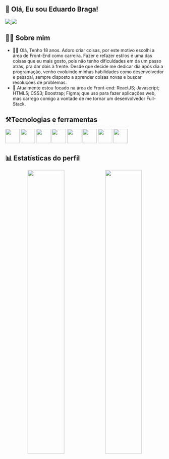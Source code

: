 ## 👋 Olá, Eu sou Eduardo Braga!
<p >
  <a href="mailto:eduardo.braga467@gmail.com">
    <img src="https://img.shields.io/badge/gmail-D14836?style=for-the-badge&logo=gmail&logoColor=white">
  </a>
  <a href="https://www.linkedin.com/in/eduardo-braga-aa0aa922b/">
    <img src="https://img.shields.io/badge/-Linkedin-%230077B5?style=for-the-badge&logo=linkedin&logoColor=white" >
  </a>
</p>

## 🙋‍♂️ Sobre mim
- 🙋‍♂️ Olá, Tenho 18 anos. Adoro criar coisas, por este motivo escolhi a área de Front-End como carreira. Fazer e refazer estilos é uma das coisas que eu mais gosto, pois não tenho dificuldades em da um passo atrás, pra dar dois à frente. Desde que decide me dedicar dia após dia a programação, venho evoluindo minhas habilidades como desenvolvedor e pessoal, sempre disposto a aprender coisas novas e buscar resoluções de problemas.
- 🌱 Atualmente estou focado na área de Front-end: ReactJS; Javascript; HTML5; CSS3; Boostrap; Figma; que uso para fazer aplicações web, mas carrego comigo a vontade de me tornar um desenvolvedor Full-Stack.

## ⚒Tecnologias e ferramentas
<p >
  <img width="45px" src="https://cdn.jsdelivr.net/gh/devicons/devicon/icons/html5/html5-original.svg" />
  <img width="45px" src="https://cdn.jsdelivr.net/gh/devicons/devicon/icons/css3/css3-original.svg" />
  <img width="45px" src="https://cdn.jsdelivr.net/gh/devicons/devicon/icons/javascript/javascript-original.svg" />
  <img width="45px" src="https://cdn.jsdelivr.net/gh/devicons/devicon/icons/react/react-original.svg" />
  <img width="45px" src="https://cdn.jsdelivr.net/gh/devicons/devicon/icons/bootstrap/bootstrap-original.svg" />
  <img width="45px" src="https://cdn.jsdelivr.net/gh/devicons/devicon/icons/git/git-original.svg" />
  <img width="45px" src="https://cdn.jsdelivr.net/gh/devicons/devicon/icons/vscode/vscode-original.svg" /> 
  <img width="45px" src="https://cdn.jsdelivr.net/gh/devicons/devicon/icons/figma/figma-original.svg" />
</p>

## 📊 Estatísticas do perfil
<div align="center">
  <a href="https://github.com/EduuBraga"> <img width="48%"src="https://github-readme-stats.vercel.app/api?username=EduuBraga&show_icons=true&theme=tokyonight"></a>
  <a href="https://github.com/EduuBraga"> <img width="48%" src="https://github-readme-stats.vercel.app/api/top-langs/?username=EduuBraga&layout=compact&theme=tokyonight"</a>            
</div>
